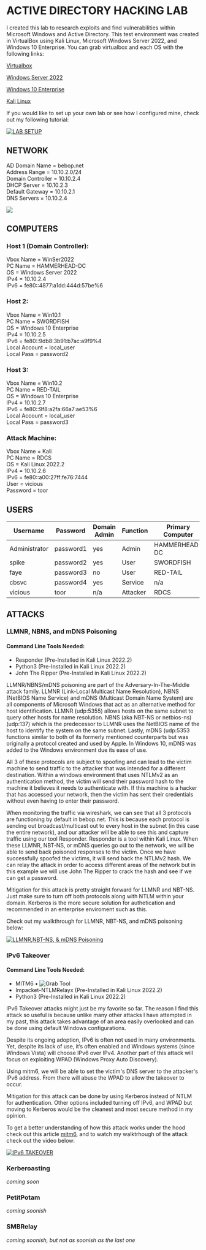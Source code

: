# **ACTIVE DIRECTORY HACKING LAB**

 I created this lab to research exploits and find vulnerabilities within 
Microsoft Windows and Active Directory. This test environment was created in 
VirtualBox using Kali Linux, Microsoft Windows Server 2022, and Windows 10 
Enterprise. You can grab virtualbox and each OS with the following links:

[Virtualbox](https://www.virtualbox.org)

[Windows Server 2022](https://www.microsoft.com/en-us/evalcenter/evaluate-windows-server-2022)  

[Windows 10 Enterprise](https://www.microsoft.com/en-us/evalcenter/evaluate-windows-10-enterprise) 

[Kali Linux](https://www.kali.org) 

 If you would like to set up your own lab or see how I configured mine, check
out my following tutorial:
 

[![LAB SETUP](Images/LabSetup.jpg)](https://youtu.be/6xRZKXiHfS4 "Active Directory Hacking Lab Setup")


## **NETWORK**

AD Domain Name = bebop.net \
Address Range = 10.10.2.0/24 \
Domain Controller = 10.10.2.4 \
DHCP Server  = 10.10.2.3 \
Default Gateway = 10.10.2.1 \
DNS Servers = 10.10.2.4 

![](Images/VBoxNatNetwork.png)



## **COMPUTERS**

### Host 1 (Domain Controller):

Vbox Name = WinSer2022 \
PC Name = HAMMERHEAD-DC \
OS = Windows Server 2022 \
IPv4 = 10.10.2.4 \
IPv6 =  fe80::4877:a1dd:444d:57be%6 

### Host 2:

Vbox Name = Win10.1 \
PC Name = SWORDFISH \
OS = Windows 10 Enterprise \
IPv4 = 10.10.2.5 \
IPv6 = fe80::9db8:3b91:b7ac:a9f9%4 \
Local Account = local_user \
Local Pass = password2 


### Host 3:

Vbox Name = Win10.2 \
PC Name = RED-TAIL \
OS = Windows 10 Enterprise \
IPv4 = 10.10.2.7 \
IPv6 = fe80::9f8:a2fa:66a7:ae53%6 \
Local Account = local_user \
Local Pass = password3 


### Attack Machine:
 
Vbox Name = Kali \
PC Name = RDCS \
OS = Kali Linux 2022.2 \
IPv4 = 10.10.2.6 \
IPv6 = fe80::a00:27ff:fe76:7444 \
User = vicious \
Password = toor




## **USERS**

| Username       | Password  | Domain Admin | Function | Primary Computer |
|----------------|-----------|--------------|----------|------------------|
| Administrator  | password1 |     yes      | Admin    | HAMMERHEAD-DC    |
| spike          | password2 |     yes      | User     | SWORDFISH        |
| faye           | password3 |     no       | User     | RED-TAIL         |
| cbsvc          | password4 |     yes      | Service  | n/a              |
| vicious        | toor      |     n/a      | Attacker | RDCS             |



## **ATTACKS**

### **LLMNR, NBNS, and mDNS Poisoning**

#### Command Line Tools Needed:
- Responder (Pre-Installed in Kali Linux 2022.2)
- Python3 (Pre-Installed in Kali Linux 2022.2)
- John The Ripper (Pre-Installed in Kali Linux 2022.2)

 LLMNR/NBNS/mDNS poisoning are part of the Adversary-In-The-Middle attack 
family. LLMNR (Link-Local Multicast Name Resolution), NBNS (NetBIOS Name 
Service) and mDNS (Multicast Domain Name System) are all components of 
Microsoft Windows that act as an alternative method for host identification. 
LLMNR (udp:5355) allows hosts on the same subnet to query other hosts for
name resolution. NBNS (aka NBT-NS or netbios-ns) (udp:137) which is the 
predecessor to LLMNR uses the NetBIOS name of the host to identify the system 
on the same subnet. Lastly, mDNS (udp:5353 functions similar to both of its formerly 
mentioned counterparts but was originally a protocol created and used by Apple.
In Windows 10, mDNS was added to the Windows environment due its ease of use.

 All 3 of these protocols are subject to spoofing and can lead to the victim 
machine to send traffic to the attacker that was intended for a different 
destination. Within a windows environment that uses NTLMv2 as an 
authentication method, the victim will send their password hash to the 
machine it believes it needs to authenticate with. If this machine is a hacker
that has accessed your network, then the victim has sent their credentials 
without even having to enter their password.   

 When monitoring the traffic via wireshark, we can see that all 3 protocols are
functioning by default in bebop.net. This is because each protocol is sending
out broadcast/multicast out to every host in the subnet (in this case the 
entire network), and our attacker will be able to see this and capture traffic
using our tool Responder. Responder is a tool within Kali Linux. When these 
LLMNR, NBT-NS, or mDNS queries go out to the network, we will be able to send 
back poisoned responses to the victim. Once we have successfully spoofed the 
victims, it will send back the NTLMv2 hash. We can relay the attack in order 
to access different areas of the network but in this example we will use John 
The Ripper to crack the hash and see if we can get a password. 

 Mitigation for this attack is pretty straight forward for LLMNR and NBT-NS.
Just make sure to turn off both protocols along with NTLM within your domain. 
Kerberos is the more secure solution for authetication and recommended in an 
enterprise enviroment such as this.

Check out my walkthrough for LLMNR, NBT-NS, and mDNS poisoning below:

[![LLMNR,NBT-NS, & mDNS Poisoning](Images/LLMNR_NBTNS_mDNS.jpg)](https://youtu.be/gi-Sj7o1gZw "LLMNR,NBT-NS, & mDNS Poisoning Attack")



### **IPv6 Takeover**
 

#### Command Line Tools Needed:
- MITM6  • ![Grab Tool](https://github.com/dirkjanm/mitm6)
- Impacket-NTLMRelayx (Pre-Installed in Kali Linux 2022.2)
- Python3 (Pre-Installed in Kali Linux 2022.2)


 IPv6 Takeover attacks might just be my favorite so far. The reason I find this
attack so useful is because unlike many other attacks I have attempted in my 
past, this attack takes advantage of an area easily overlooked and can be done
using default Windows configurations. 

 Despite its ongoing adoption, IPv6 is often not used in many environments. 
Yet, despite its lack of use, it’s often enabled and Windows systems 
(since Windows Vista) will choose IPv6 over IPv4. Another part of this attack 
will focus on exploiting WPAD (Windows Proxy Auto Discovery). 

 Using mitm6, we will be able to set the victim's DNS server to the attacker's 
IPv6 address. From there will abuse the WPAD to allow the takeover to occur. 

 Mitigation for this attack can be done by using Kerberos instead of NTLM for
authentication. Other options included turning off IPv6, and WPAD but 
moving to Kerberos would be the cleanest and most secure method in my opinion.

To get a better understanding of how this attack works under the
hood check out this article [mitm6](https://blog.fox-it.com/2018/01/11/mitm6-compromising-ipv4-networks-via-ipv6), 
and to watch my walktrhough of the attack check out the video below:

[![IPv6 TAKEOVER](Images/IPv6Takeover.jpg)](https://youtu.be/Ee6BzduJErs "IPv6 Takeover Attack")


### **Kerberoasting**

*coming soon*

### **PetitPotam**

*coming soonish*

### **SMBRelay**

*coming soonish, but not as soonish as the last one*







